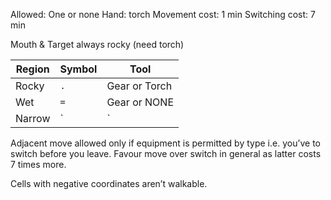 Allowed: One or none
Hand: torch
Movement cost:  1 min
Switching cost: 7 min

Mouth & Target always rocky (need torch)

| Region | Symbol | Tool          |
|--------|--------|---------------|
| Rocky  |   `.`  | Gear or Torch |
| Wet    |   `=`  | Gear or NONE  |
| Narrow |   `|`  | Torch or NONE |

Adjacent move allowed only if equipment is permitted by type i.e. you’ve to switch before you leave.  Favour move over switch in general as latter costs 7 times more.

Cells with negative coordinates aren’t walkable.
